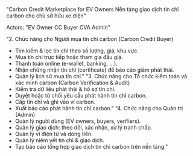 "Carbon Credit Marketplace for EV Owners
Nền tảng giao dịch tín chỉ carbon cho chủ sở hữu xe điện"


Actors: "EV Owner
CC Buyer
CVA
Admin"




"2. Chức năng cho Người mua tín chỉ carbon (Carbon Credit Buyer)
+ Tìm kiếm & lọc tín chỉ theo số lượng, giá, khu vực.
+ Mua tín chỉ trực tiếp hoặc tham gia đấu giá.
+ Thanh toán online (e-wallet, banking, ...).
+ Nhận chứng nhận tín chỉ (certificate) để báo cáo giảm phát thải.
+ Quản lý lịch sử mua tín chỉ."
"3. Chức năng cho Tổ chức kiểm toán và xác minh carbon (Carbon Verification & Audit)
+ Kiểm tra dữ liệu phát thải & hồ sơ tín chỉ.
+ Duyệt hoặc từ chối yêu cầu phát hành tín chỉ carbon.
+ Cấp tín chỉ và ghi vào ví carbon.
+ Xuất báo cáo phát hành tín chỉ carbon."
"4. Chức năng cho Quản trị (Admin)
+ Quản lý người dùng (EV owners, buyers, verifiers).
+ Quản lý giao dịch: theo dõi, xác nhận, xử lý tranh chấp.
+ Quản lý ví điện tử và dòng tiền.
+ Quản lý niêm yết tín chỉ & giao dịch.
+ Tạo báo cáo tổng hợp giao dịch tín chỉ carbon trên nền tảng."
